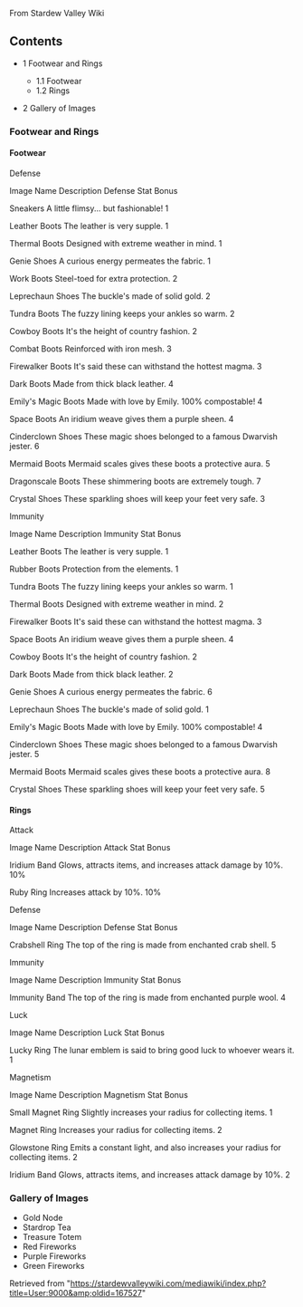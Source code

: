 From Stardew Valley Wiki

## Contents

- 1 Footwear and Rings
  
  - 1.1 Footwear
  - 1.2 Rings
- 2 Gallery of Images

### Footwear and Rings

#### Footwear

Defense 

Image Name Description Defense Stat Bonus

Sneakers A little flimsy... but fashionable! 1

Leather Boots The leather is very supple. 1

Thermal Boots Designed with extreme weather in mind. 1

Genie Shoes A curious energy permeates the fabric. 1

Work Boots Steel-toed for extra protection. 2

Leprechaun Shoes The buckle's made of solid gold. 2

Tundra Boots The fuzzy lining keeps your ankles so warm. 2

Cowboy Boots It's the height of country fashion. 2

Combat Boots Reinforced with iron mesh. 3

Firewalker Boots It's said these can withstand the hottest magma. 3

Dark Boots Made from thick black leather. 4

Emily's Magic Boots Made with love by Emily. 100% compostable! 4

Space Boots An iridium weave gives them a purple sheen. 4

Cinderclown Shoes These magic shoes belonged to a famous Dwarvish jester. 6

Mermaid Boots Mermaid scales gives these boots a protective aura. 5

Dragonscale Boots These shimmering boots are extremely tough. 7

Crystal Shoes These sparkling shoes will keep your feet very safe. 3

Immunity 

Image Name Description Immunity Stat Bonus

Leather Boots The leather is very supple. 1

Rubber Boots Protection from the elements. 1

Tundra Boots The fuzzy lining keeps your ankles so warm. 1

Thermal Boots Designed with extreme weather in mind. 2

Firewalker Boots It's said these can withstand the hottest magma. 3

Space Boots An iridium weave gives them a purple sheen. 4

Cowboy Boots It's the height of country fashion. 2

Dark Boots Made from thick black leather. 2

Genie Shoes A curious energy permeates the fabric. 6

Leprechaun Shoes The buckle's made of solid gold. 1

Emily's Magic Boots Made with love by Emily. 100% compostable! 4

Cinderclown Shoes These magic shoes belonged to a famous Dwarvish jester. 5

Mermaid Boots Mermaid scales gives these boots a protective aura. 8

Crystal Shoes These sparkling shoes will keep your feet very safe. 5

#### Rings

Attack 

Image Name Description Attack Stat Bonus

Iridium Band Glows, attracts items, and increases attack damage by 10%. 10%

Ruby Ring Increases attack by 10%. 10%

Defense 

Image Name Description Defense Stat Bonus

Crabshell Ring The top of the ring is made from enchanted crab shell. 5

Immunity 

Image Name Description Immunity Stat Bonus

Immunity Band The top of the ring is made from enchanted purple wool. 4

Luck 

Image Name Description Luck Stat Bonus

Lucky Ring The lunar emblem is said to bring good luck to whoever wears it. 1

Magnetism 

Image Name Description Magnetism Stat Bonus

Small Magnet Ring Slightly increases your radius for collecting items. 1

Magnet Ring Increases your radius for collecting items. 2

Glowstone Ring Emits a constant light, and also increases your radius for collecting items. 2

Iridium Band Glows, attracts items, and increases attack damage by 10%. 2

### Gallery of Images

- Gold Node
- Stardrop Tea
- Treasure Totem
- Red Fireworks
- Purple Fireworks
- Green Fireworks

Retrieved from "https://stardewvalleywiki.com/mediawiki/index.php?title=User:9000&amp;oldid=167527"